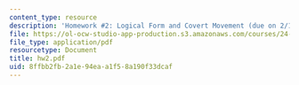 ```yaml
---
content_type: resource
description: 'Homework #2: Logical Form and Covert Movement (due on 2/13).'
file: https://ol-ocw-studio-app-production.s3.amazonaws.com/courses/24-952-advanced-syntax-spring-2007/8ffbb2fb2a1e94eaa1f58a190f33dcaf_hw2.pdf
file_type: application/pdf
resourcetype: Document
title: hw2.pdf
uid: 8ffbb2fb-2a1e-94ea-a1f5-8a190f33dcaf
---
```

